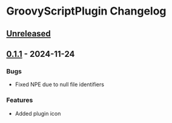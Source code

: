 <!-- Keep a Changelog guide -> https://keepachangelog.com -->

# GroovyScriptPlugin Changelog

## [Unreleased]

## [0.1.1] - 2024-11-24

### Bugs

- Fixed NPE due to null file identifiers

### Features

- Added plugin icon

[Unreleased]: https://github.com/IntegerLimit/GroovyScriptPlugin/compare/v0.1.1...HEAD
[0.1.1]: https://github.com/IntegerLimit/GroovyScriptPlugin/commits/v0.1.1
